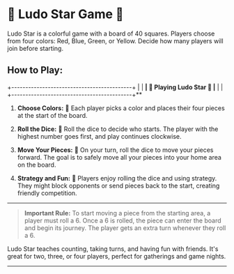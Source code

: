 # 🌟 Ludo Star Game 🎲

Ludo Star is a colorful game with a board of 40 squares. Players choose from four colors: Red, Blue, Green, or Yellow. Decide how many players will join before starting.



## How to Play:
+-------------------------------------------+
| |
**| 🚀 Playing Ludo Star 🚀 |**
| |
+-------------------------------------------+**



1. **Choose Colors:** 🎨 Each player picks a color and places their four pieces at the start of the board.

2. **Roll the Dice:** 🎲 Roll the dice to decide who starts. The player with the highest number goes first, and play continues clockwise.

3. **Move Your Pieces:** 🚀 On your turn, roll the dice to move your pieces forward. The goal is to safely move all your pieces into your home area on the board.

4. **Strategy and Fun:** 🔄 Players enjoy rolling the dice and using strategy. They might block opponents or send pieces back to the start, creating friendly competition.
---

> **Important Rule:** To start moving a piece from the starting area, a player must roll a 6. Once a 6 is rolled, the piece can enter the board and begin its journey. The player gets an extra turn whenever they roll a 6.


Ludo Star teaches counting, taking turns, and having fun with friends. It's great for two, three, or four players, perfect for gatherings and game nights.

---
